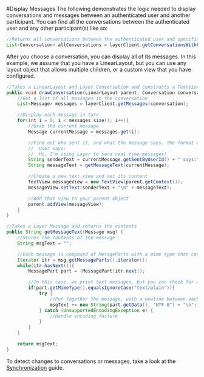 #Display Messages
The following demonstrates the logic needed to display conversations and messages between an authenticated user and another participant. You can find all the conversations between the authenticated user and any other participant(s) like so:

```java
//Returns all conversations between the authenticated user and specified <PARTICIPANT>
List<Conversation> allConversations = layerClient.getConversationsWithParticipants("<PARTICIPANT>");
```

After you choose a conversation, you can display all of its messages. In this example, we assume that you have a LinearLayout, but you can use any layout object that allows multiple children, or a custom view that you have configured.

```java
//Takes a LinearLayout and Layer Conversation and constructs a TextView with each message
public void drawConversation(LinearLayout parent, Conversation conversation) {
    //Get a list of all messages in the conversation
    List<Message> messages = layerClient.getMessages(conversation);

    //Display each message in turn
    for(int i = 0; i < messages.size(); i++){
        //Grab the current message
        Message currentMessage = messages.get(i);

        //Find out who sent it, and what the message says. The format will look like:
        //  User says:
        //  Hi, I'm using Layer to send real time messages!
        String senderText = currentMessage.getSentByUserId() + " says:";
        String messageText = getMessageText(currentMessage);

        //Create a new text view and set its content
        TextView messageView = new TextView(parent.getContext());
        messageView.setText(senderText + "\n" + messageText);

        //Add that view to your parent object
        parent.addView(messageView);
    }
}

//Takes a Layer Message and returns the contents
public String getMessageText(Message msg) {
    //Stores the contents of the message
    String msgText = "";

    //Each message is composed of MessgeParts with a mime type that can be defined by the sender (default is "text/plain")
    Iterator itr = msg.getMessageParts().iterator();
    while(itr.hasNext()){
        MessagePart part = (MessagePart)itr.next();

        //In this case, we print text messages, but you can check for and handle whatever content you want
        if(part.getMimeType().equalsIgnoreCase("text/plain")){
            try {
                //Put together the message, with a newline between each part
                msgText += new String(part.getData(), "UTF-8") + "\n";
            } catch (UnsupportedEncodingException e) {
                //Handle encoding failure
            }
        }
    }

    return msgText;
}
```

To detect changes to conversations or messages, take a look at the [Synchronization](/docs/integration/android#synchronization) guide.